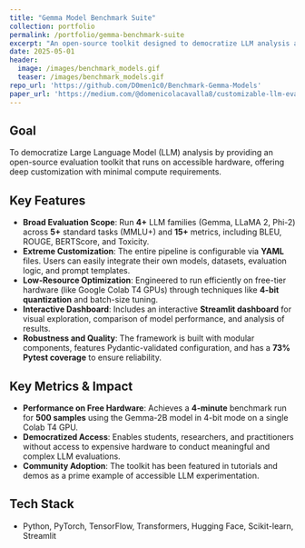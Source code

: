 ```yaml
---
title: "Gemma Model Benchmark Suite"
collection: portfolio
permalink: /portfolio/gemma-benchmark-suite
excerpt: "An open-source toolkit designed to democratize LLM analysis and benchmarking with deep customization and minimal compute requirements."
date: 2025-05-01
header:
  image: /images/benchmark_models.gif
  teaser: /images/benchmark_models.gif
repo_url: 'https://github.com/D0men1c0/Benchmark-Gemma-Models'
paper_url: 'https://medium.com/@domenicolacavalla8/customizable-llm-evaluation-benchmarking-gemma-and-beyond-with-benchmark-gemma-models-9dc6a5266be8'
---
```


## Goal
To democratize Large Language Model (LLM) analysis by providing an open-source evaluation toolkit that runs on accessible hardware, offering deep customization with minimal compute requirements.

## Key Features
- **Broad Evaluation Scope**: Run **4+** LLM families (Gemma, LLaMA 2, Phi-2) across **5+** standard tasks (MMLU+) and **15+** metrics, including BLEU, ROUGE, BERTScore, and Toxicity.
- **Extreme Customization**: The entire pipeline is configurable via **YAML** files. Users can easily integrate their own models, datasets, evaluation logic, and prompt templates.
- **Low-Resource Optimization**: Engineered to run efficiently on free-tier hardware (like Google Colab T4 GPUs) through techniques like **4-bit quantization** and batch-size tuning.
- **Interactive Dashboard**: Includes an interactive **Streamlit dashboard** for visual exploration, comparison of model performance, and analysis of results.
- **Robustness and Quality**: The framework is built with modular components, features Pydantic-validated configuration, and has a **73% Pytest coverage** to ensure reliability.

## Key Metrics & Impact
- **Performance on Free Hardware**: Achieves a **4-minute** benchmark run for **500 samples** using the Gemma-2B model in 4-bit mode on a single Colab T4 GPU.
- **Democratized Access**: Enables students, researchers, and practitioners without access to expensive hardware to conduct meaningful and complex LLM evaluations.
- **Community Adoption**: The toolkit has been featured in tutorials and demos as a prime example of accessible LLM experimentation.

## Tech Stack
- Python, PyTorch, TensorFlow, Transformers, Hugging Face, Scikit-learn, Streamlit